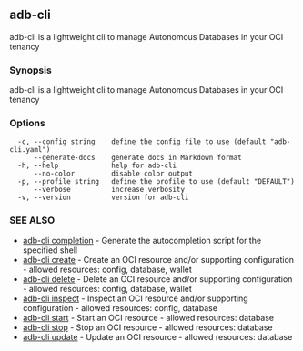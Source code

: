 ## adb-cli

adb-cli is a lightweight cli to manage Autonomous Databases in your OCI tenancy

### Synopsis

adb-cli is a lightweight cli to manage Autonomous Databases in your OCI tenancy

### Options

```
  -c, --config string    define the config file to use (default "adb-cli.yaml")
      --generate-docs    generate docs in Markdown format
  -h, --help             help for adb-cli
      --no-color         disable color output
  -p, --profile string   define the profile to use (default "DEFAULT")
      --verbose          increase verbosity
  -v, --version          version for adb-cli
```

### SEE ALSO

* [adb-cli completion](adb-cli_completion.md)	 - Generate the autocompletion script for the specified shell
* [adb-cli create](adb-cli_create.md)	 - Create an OCI resource and/or supporting configuration - allowed resources: config, database, wallet
* [adb-cli delete](adb-cli_delete.md)	 - Delete an OCI resource and/or supporting configuration - allowed resources: config, database, wallet
* [adb-cli inspect](adb-cli_inspect.md)	 - Inspect an OCI resource and/or supporting configuration - allowed resources: config, database
* [adb-cli start](adb-cli_start.md)	 - Start an OCI resource - allowed resources: database
* [adb-cli stop](adb-cli_stop.md)	 - Stop an OCI resource - allowed resources: database
* [adb-cli update](adb-cli_update.md)	 - Update an OCI resource - allowed resources: database

